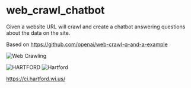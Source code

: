 # web_crawl_chatbot
Given a website URL will crawl and create a chatbot answering questions about the data on the site.

Based on https://github.com/openai/web-crawl-q-and-a-example

![Web Crawling](https://github.com/Noel-Niko/python_web_crawler/assets/83922762/6f2a9d32-a17b-4931-913b-680bc686a305)

![HARTFORD](https://github.com/Noel-Niko/web_crawl_chatbot/assets/83922762/7486006d-74b5-4f91-a668-51c3d1e6e7f4)
![Hartford](https://github.com/Noel-Niko/web_crawl_chatbot/assets/83922762/ea894be9-76c3-487b-9178-db78dc9b45eb)

https://ci.hartford.wi.us/
